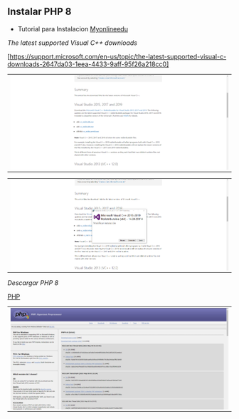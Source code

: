 ## Instalar PHP 8



- Tutorial para Instalacion [Myonlineedu](https://www.myonlineedu.com/blog/view/16/how-to-update-to-php-8-in-wamp-server-localhost)


_The latest supported Visual C++ downloads_

[https://support.microsoft.com/en-us/topic/the-latest-supported-visual-c-downloads-2647da03-1eea-4433-9aff-95f26a218cc0]

<table align="center">
  <tr>
    <td align="center" style="padding=0;width=50%;">
      <img align="center" style="padding=0;" src="../images/vc_redist_x64.png" />
    </td>
  </tr>
</table>

<table align="center">
  <tr>
    <td align="center" style="padding=0;width=50%;">
      <img align="center" style="padding=0;" src="../images/vc_redist_x642.png" />
    </td>
  </tr>
</table>

_Descargar PHP 8_

[PHP](https://windows.php.net/download/)

<table align="center">
  <tr>
    <td align="center" style="padding=0;width=50%;">
      <img align="center" style="padding=0;" src="../images/PHP8.png" />
    </td>
  </tr>
</table>

